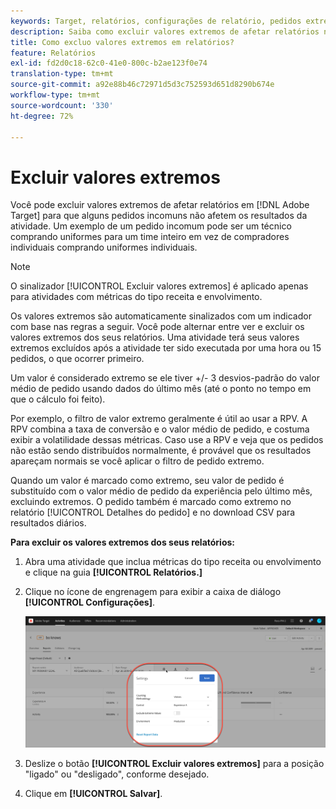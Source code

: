 ```yaml
---
keywords: Target, relatórios, configurações de relatório, pedidos extremos, valores extremos
description: Saiba como excluir valores extremos de afetar relatórios no Adobe [!DNL Target] para que alguns pedidos incomuns não afetem os resultados da atividade.
title: Como excluo valores extremos em relatórios?
feature: Relatórios
exl-id: fd2d0c18-62c0-41e0-800c-b2ae123f0e74
translation-type: tm+mt
source-git-commit: a92e88b46c72971d5d3c752593d651d8290b674e
workflow-type: tm+mt
source-wordcount: '330'
ht-degree: 72%

---
```


# Excluir valores extremos

Você pode excluir valores extremos de afetar relatórios em [!DNL Adobe Target] para que alguns pedidos incomuns não afetem os resultados da atividade. Um exemplo de um pedido incomum pode ser um técnico comprando uniformes para um time inteiro em vez de compradores individuais comprando uniformes individuais.

>[!NOTE]
>
>O sinalizador [!UICONTROL Excluir valores extremos] é aplicado apenas para atividades com métricas do tipo receita e envolvimento.

Os valores extremos são automaticamente sinalizados com um indicador com base nas regras a seguir. Você pode alternar entre ver e excluir os valores extremos dos seus relatórios. Uma atividade terá seus valores extremos excluídos após a atividade ter sido executada por uma hora ou 15 pedidos, o que ocorrer primeiro.

Um valor é considerado extremo se ele tiver +/- 3 desvios-padrão do valor médio de pedido usando dados do último mês (até o ponto no tempo em que o cálculo foi feito).

Por exemplo, o filtro de valor extremo geralmente é útil ao usar a RPV. A RPV combina a taxa de conversão e o valor médio de pedido, e costuma exibir a volatilidade dessas métricas. Caso use a RPV e veja que os pedidos não estão sendo distribuídos normalmente, é provável que os resultados apareçam normais se você aplicar o filtro de pedido extremo.

Quando um valor é marcado como extremo, seu valor de pedido é substituído com o valor médio de pedido da experiência pelo último mês, excluindo extremos. O pedido também é marcado como extremo no relatório [!UICONTROL Detalhes do pedido] e no download CSV para resultados diários.

**Para excluir os valores extremos dos seus relatórios:**

1. Abra uma atividade que inclua métricas do tipo receita ou envolvimento e clique na guia **[!UICONTROL Relatórios.]**
1. Clique no ícone de engrenagem para exibir a caixa de diálogo **[!UICONTROL Configurações]**.

   ![Resultado da etapa](assets/exclude_extreme_values.png)

1. Deslize o botão **[!UICONTROL Excluir valores extremos]** para a posição &quot;ligado&quot; ou &quot;desligado&quot;, conforme desejado.
1. Clique em **[!UICONTROL Salvar]**.
